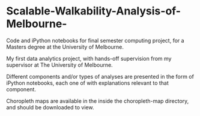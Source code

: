 # Scalable-Walkability-Analysis-of-Melbourne-
Code and iPython notebooks for final semester computing project, for a Masters degree at the University of Melbourne.

My first data analytics project, with hands-off supervision from my supervisor at The University of Melbourne.

Different components and/or types of analyses are presented in the form of iPython notebooks, each one of with explanations
relevant to that component. 

Choropleth maps are available in the inside the choropleth-map directory, and should be downloaded to view. 
